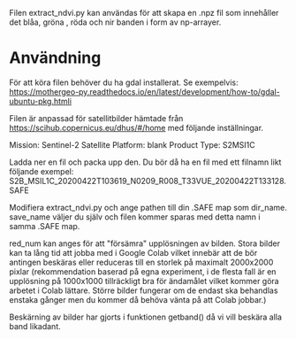 Filen extract_ndvi.py kan användas för att skapa en .npz fil som innehåller det blåa, gröna , röda och nir banden i form av np-arrayer. 

# Användning

För att köra filen behöver du ha gdal installerat.
Se exempelvis: https://mothergeo-py.readthedocs.io/en/latest/development/how-to/gdal-ubuntu-pkg.htmli

Filen är anpassad för satellitbilder hämtade från https://scihub.copernicus.eu/dhus/#/home med följande inställningar. 


Mission: Sentinel-2
Satellite Platform: blank
Product Type: S2MSI1C

Ladda ner en fil och packa upp den. Du bör då ha en fil med ett filnamn likt följande exempel: S2B_MSIL1C_20200422T103619_N0209_R008_T33VUE_20200422T133128.SAFE

Modifiera extract_ndvi.py och ange pathen till din .SAFE map som dir_name. save_name väljer du själv och filen kommer sparas med detta namn i samma .SAFE map.

red_num kan anges för att "försämra" upplösningen av bilden. Stora bilder kan ta lång tid att jobba med i Google Colab vilket innebär att de bör antingen beskäras eller reduceras till en storlek på maximalt 2000x2000 pixlar (rekommendation baserad på egna experiment, i de flesta fall är en upplösning på 1000x1000 tillräckligt bra för ändamålet vilket kommer göra arbetet i Colab lättare. Större bilder fungerar om de endast ska behandlas enstaka gånger men du kommer då behöva vänta på att Colab jobbar.)

Beskärning av bilder har gjorts i funktionen getband() då vi vill beskära alla band likadant.  
